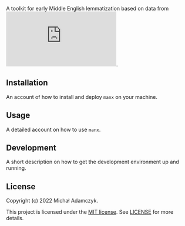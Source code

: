 A toolkit for early Middle English lemmatization based on data from
![eLALME](http://www.lel.ed.ac.uk/ihd/laeme2/laeme2.html).


## Installation

An account of how to install and deploy `manx` on your machine.


## Usage

A detailed account on how to use `manx`.


## Development

A short description on how to get the development environment up and running.


## License

Copyright (c) 2022 Michał Adamczyk.

This project is licensed under the [MIT license](https://opensource.org/licenses/MIT).
See [LICENSE](LICENSE) for more details.
